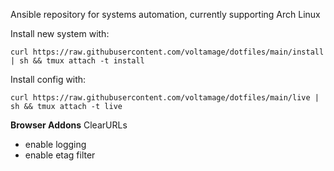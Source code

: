 Ansible repository for systems automation, currently supporting Arch Linux

Install new system with:
```
curl https://raw.githubusercontent.com/voltamage/dotfiles/main/install | sh && tmux attach -t install
```

Install config with:
```
curl https://raw.githubusercontent.com/voltamage/dotfiles/main/live | sh && tmux attach -t live
```

**Browser Addons**
ClearURLs
- enable logging
- enable etag filter
